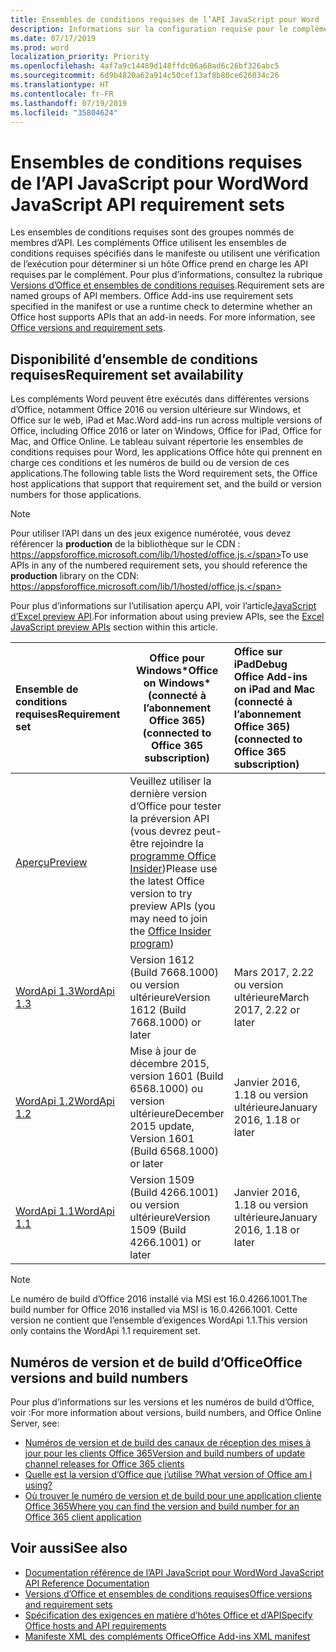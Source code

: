 ```yaml
---
title: Ensembles de conditions requises de l’API JavaScript pour Word
description: Informations sur la configuration requise pour le complément Office sur les builds Word
ms.date: 07/17/2019
ms.prod: word
localization_priority: Priority
ms.openlocfilehash: 4af7a9c14489d148ffdc06a68ad6c26bf326abc5
ms.sourcegitcommit: 6d9b4820a62a914c50cef13af8b80ce626034c26
ms.translationtype: HT
ms.contentlocale: fr-FR
ms.lasthandoff: 07/19/2019
ms.locfileid: "35804624"
---
```

# <a name="word-javascript-api-requirement-sets"></a><span data-ttu-id="136bf-103">Ensembles de conditions requises de l’API JavaScript pour Word</span><span class="sxs-lookup"><span data-stu-id="136bf-103">Word JavaScript API requirement sets</span></span>

<span data-ttu-id="136bf-p101">Les ensembles de conditions requises sont des groupes nommés de membres d’API. Les compléments Office utilisent les ensembles de conditions requises spécifiés dans le manifeste ou utilisent une vérification de l’exécution pour déterminer si un hôte Office prend en charge les API requises par le complément. Pour plus d’informations, consultez la rubrique [Versions d’Office et ensembles de conditions requises](/office/dev/add-ins/develop/office-versions-and-requirement-sets).</span><span class="sxs-lookup"><span data-stu-id="136bf-p101">Requirement sets are named groups of API members. Office Add-ins use requirement sets specified in the manifest or use a runtime check to determine whether an Office host supports APIs that an add-in needs. For more information, see [Office versions and requirement sets](/office/dev/add-ins/develop/office-versions-and-requirement-sets).</span></span>

## <a name="requirement-set-availability"></a><span data-ttu-id="136bf-107">Disponibilité d’ensemble de conditions requises</span><span class="sxs-lookup"><span data-stu-id="136bf-107">Requirement set availability</span></span>

<span data-ttu-id="136bf-108">Les compléments Word peuvent être exécutés dans différentes versions d’Office, notamment Office 2016 ou version ultérieure sur Windows, et Office sur le web, iPad et Mac.</span><span class="sxs-lookup"><span data-stu-id="136bf-108">Word add-ins run across multiple versions of Office, including Office 2016 or later on Windows, Office for iPad, Office for Mac, and Office Online.</span></span> <span data-ttu-id="136bf-109">Le tableau suivant répertorie les ensembles de conditions requises pour Word, les applications Office hôte qui prennent en charge ces conditions et les numéros de build ou de version de ces applications.</span><span class="sxs-lookup"><span data-stu-id="136bf-109">The following table lists the Word requirement sets, the Office host applications that support that requirement set, and the build or version numbers for those applications.</span></span>

> [!NOTE]
> <span data-ttu-id="136bf-110">Pour utiliser l’API dans un des jeux exigence numérotée, vous devez référencer la **production** de la bibliothèque sur le CDN : https://appsforoffice.microsoft.com/lib/1/hosted/office.js.</span><span class="sxs-lookup"><span data-stu-id="136bf-110">To use APIs in any of the numbered requirement sets, you should reference the **production** library on the CDN: https://appsforoffice.microsoft.com/lib/1/hosted/office.js.</span></span>
>
> <span data-ttu-id="136bf-111">Pour plus d’informations sur l’utilisation aperçu API, voir l’article[JavaScript d’Excel preview API](word-preview-apis.md).</span><span class="sxs-lookup"><span data-stu-id="136bf-111">For information about using preview APIs, see the [Excel JavaScript preview APIs](word-preview-apis.md) section within this article.</span></span>

|  <span data-ttu-id="136bf-112">Ensemble de conditions requises</span><span class="sxs-lookup"><span data-stu-id="136bf-112">Requirement set</span></span>  |   <span data-ttu-id="136bf-113">Office pour Windows\*</span><span class="sxs-lookup"><span data-stu-id="136bf-113">Office on Windows\*</span></span><br><span data-ttu-id="136bf-114">(connecté à l’abonnement Office 365)</span><span class="sxs-lookup"><span data-stu-id="136bf-114">(connected to Office 365 subscription)</span></span>  |  <span data-ttu-id="136bf-115">Office sur iPad</span><span class="sxs-lookup"><span data-stu-id="136bf-115">Debug Office Add-ins on iPad and Mac</span></span><br><span data-ttu-id="136bf-116">(connecté à l’abonnement Office 365)</span><span class="sxs-lookup"><span data-stu-id="136bf-116">(connected to Office 365 subscription)</span></span>  |  <span data-ttu-id="136bf-117">Office sur Mac</span><span class="sxs-lookup"><span data-stu-id="136bf-117">Office apps on Mac</span></span><br><span data-ttu-id="136bf-118">(connecté à l’abonnement Office 365)</span><span class="sxs-lookup"><span data-stu-id="136bf-118">(connected to Office 365 subscription)</span></span>  | <span data-ttu-id="136bf-119">Office sur le web</span><span class="sxs-lookup"><span data-stu-id="136bf-119">Office on the web</span></span>  |
|:-----|-----|:-----|:-----|:-----|
| [<span data-ttu-id="136bf-120">Aperçu</span><span class="sxs-lookup"><span data-stu-id="136bf-120">Preview</span></span>](word-preview-apis.md) | <span data-ttu-id="136bf-121">Veuillez utiliser la dernière version d’Office pour tester la préversion API (vous devrez peut-être rejoindre la [programme Office Insider](https://products.office.com/office-insider))</span><span class="sxs-lookup"><span data-stu-id="136bf-121">Please use the latest Office version to try preview APIs (you may need to join the [Office Insider program](https://products.office.com/office-insider))</span></span> |
| [<span data-ttu-id="136bf-122">WordApi 1.3</span><span class="sxs-lookup"><span data-stu-id="136bf-122">WordApi 1.3</span></span>](word-api-1-3-requirement-set.md) | <span data-ttu-id="136bf-123">Version 1612 (Build 7668.1000) ou version ultérieure</span><span class="sxs-lookup"><span data-stu-id="136bf-123">Version 1612 (Build 7668.1000) or later</span></span>| <span data-ttu-id="136bf-124">Mars 2017, 2.22 ou version ultérieure</span><span class="sxs-lookup"><span data-stu-id="136bf-124">March 2017, 2.22 or later</span></span> | <span data-ttu-id="136bf-125">Mars 2017, 15.32 ou version ultérieure</span><span class="sxs-lookup"><span data-stu-id="136bf-125">March 2017, 15.32 or later</span></span>| <span data-ttu-id="136bf-126">Mars 2017</span><span class="sxs-lookup"><span data-stu-id="136bf-126">March 2017</span></span> |
| [<span data-ttu-id="136bf-127">WordApi 1.2</span><span class="sxs-lookup"><span data-stu-id="136bf-127">WordApi 1.2</span></span>](word-api-1-2-requirement-set.md) | <span data-ttu-id="136bf-128">Mise à jour de décembre 2015, version 1601 (Build 6568.1000) ou version ultérieure</span><span class="sxs-lookup"><span data-stu-id="136bf-128">December 2015 update, Version 1601 (Build 6568.1000) or later</span></span> | <span data-ttu-id="136bf-129">Janvier 2016, 1.18 ou version ultérieure</span><span class="sxs-lookup"><span data-stu-id="136bf-129">January 2016, 1.18 or later</span></span> | <span data-ttu-id="136bf-130">Janvier 2016, 15.19 ou version ultérieure</span><span class="sxs-lookup"><span data-stu-id="136bf-130">January 2016, 15.19 or later</span></span>| <span data-ttu-id="136bf-131">Septembre 2016</span><span class="sxs-lookup"><span data-stu-id="136bf-131">September 2016</span></span> |
| [<span data-ttu-id="136bf-132">WordApi 1.1</span><span class="sxs-lookup"><span data-stu-id="136bf-132">WordApi 1.1</span></span>](word-api-1-1-requirement-set.md) | <span data-ttu-id="136bf-133">Version 1509 (Build 4266.1001) ou version ultérieure</span><span class="sxs-lookup"><span data-stu-id="136bf-133">Version 1509 (Build 4266.1001) or later</span></span>| <span data-ttu-id="136bf-134">Janvier 2016, 1.18 ou version ultérieure</span><span class="sxs-lookup"><span data-stu-id="136bf-134">January 2016, 1.18 or later</span></span> | <span data-ttu-id="136bf-135">Janvier 2016, 15.19 ou version ultérieure</span><span class="sxs-lookup"><span data-stu-id="136bf-135">January 2016, 15.19 or later</span></span>| <span data-ttu-id="136bf-136">Septembre 2016</span><span class="sxs-lookup"><span data-stu-id="136bf-136">September 2016</span></span> |

> [!NOTE]
> <span data-ttu-id="136bf-137">Le numéro de build d’Office 2016 installé via MSI est 16.0.4266.1001.</span><span class="sxs-lookup"><span data-stu-id="136bf-137">The build number for Office 2016 installed via MSI is 16.0.4266.1001.</span></span> <span data-ttu-id="136bf-138">Cette version ne contient que l’ensemble d’exigences WordApi 1.1.</span><span class="sxs-lookup"><span data-stu-id="136bf-138">This version only contains the WordApi 1.1 requirement set.</span></span>

## <a name="office-versions-and-build-numbers"></a><span data-ttu-id="136bf-139">Numéros de version et de build d’Office</span><span class="sxs-lookup"><span data-stu-id="136bf-139">Office versions and build numbers</span></span>

<span data-ttu-id="136bf-140">Pour plus d’informations sur les versions et les numéros de build d’Office, voir :</span><span class="sxs-lookup"><span data-stu-id="136bf-140">For more information about versions, build numbers, and Office Online Server, see:</span></span>

- [<span data-ttu-id="136bf-141">Numéros de version et de build des canaux de réception des mises à jour pour les clients Office 365</span><span class="sxs-lookup"><span data-stu-id="136bf-141">Version and build numbers of update channel releases for Office 365 clients</span></span>](https://support.office.com/article/version-and-build-numbers-of-update-channel-releases-ae942449-1fca-4484-898b-a933ea23def7)
- [<span data-ttu-id="136bf-142">Quelle est la version d’Office que j’utilise ?</span><span class="sxs-lookup"><span data-stu-id="136bf-142">What version of Office am I using?</span></span>](https://support.office.com/article/What-version-of-Office-am-I-using-932788b8-a3ce-44bf-bb09-e334518b8b19)
- [<span data-ttu-id="136bf-143">Où trouver le numéro de version et de build pour une application cliente Office 365</span><span class="sxs-lookup"><span data-stu-id="136bf-143">Where you can find the version and build number for an Office 365 client application</span></span>](https://support.office.com/article/version-and-build-numbers-of-update-channel-releases-ae942449-1fca-4484-898b-a933ea23def7)

## <a name="see-also"></a><span data-ttu-id="136bf-144">Voir aussi</span><span class="sxs-lookup"><span data-stu-id="136bf-144">See also</span></span>

- [<span data-ttu-id="136bf-145">Documentation référence de l’API JavaScript pour Word</span><span class="sxs-lookup"><span data-stu-id="136bf-145">Word JavaScript API Reference Documentation</span></span>](/javascript/api/word)
- [<span data-ttu-id="136bf-146">Versions d’Office et ensembles de conditions requises</span><span class="sxs-lookup"><span data-stu-id="136bf-146">Office versions and requirement sets</span></span>](/office/dev/add-ins/develop/office-versions-and-requirement-sets)
- [<span data-ttu-id="136bf-147">Spécification des exigences en matière d’hôtes Office et d’API</span><span class="sxs-lookup"><span data-stu-id="136bf-147">Specify Office hosts and API requirements</span></span>](/office/dev/add-ins/develop/specify-office-hosts-and-api-requirements)
- [<span data-ttu-id="136bf-148">Manifeste XML des compléments Office</span><span class="sxs-lookup"><span data-stu-id="136bf-148">Office Add-ins XML manifest</span></span>](/office/dev/add-ins/develop/add-in-manifests)
